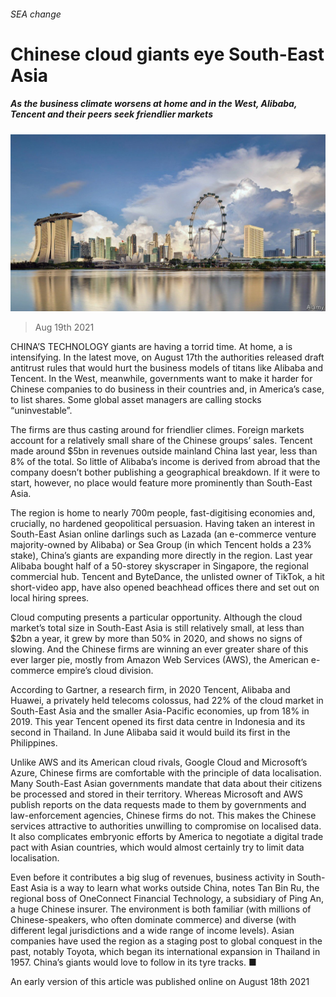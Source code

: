 ###### SEA change

# Chinese cloud giants eye South-East Asia 

##### As the business climate worsens at home and in the West, Alibaba, Tencent and their peers seek friendlier markets 

![image](images/20210821_wbp502.jpg) 

> Aug 19th 2021 

CHINA’S TECHNOLOGY giants are having a torrid time. At home, a  is intensifying. In the latest move, on August 17th the authorities released draft antitrust rules that would hurt the business models of titans like Alibaba and Tencent. In the West, meanwhile, governments want to make it harder for Chinese companies to do business in their countries and, in America’s case, to list shares. Some global asset managers are calling  stocks “uninvestable”.

The firms are thus casting around for friendlier climes. Foreign markets account for a relatively small share of the Chinese groups’ sales. Tencent made around $5bn in revenues outside mainland China last year, less than 8% of the total. So little of Alibaba’s income is derived from abroad that the company doesn’t bother publishing a geographical breakdown. If it were to start, however, no place would feature more prominently than South-East Asia.


The region is home to nearly 700m people, fast-digitising economies and, crucially, no hardened geopolitical persuasion. Having taken an interest in South-East Asian online darlings such as Lazada (an e-commerce venture majority-owned by Alibaba) or Sea Group (in which Tencent holds a 23% stake), China’s giants are expanding more directly in the region. Last year Alibaba bought half of a 50-storey skyscraper in Singapore, the regional commercial hub. Tencent and ByteDance, the unlisted owner of TikTok, a hit short-video app, have also opened beachhead offices there and set out on local hiring sprees.

Cloud computing presents a particular opportunity. Although the cloud market’s total size in South-East Asia is still relatively small, at less than $2bn a year, it grew by more than 50% in 2020, and shows no signs of slowing. And the Chinese firms are winning an ever greater share of this ever larger pie, mostly from Amazon Web Services (AWS), the American e-commerce empire’s cloud division.

According to Gartner, a research firm, in 2020 Tencent, Alibaba and Huawei, a privately held telecoms colossus, had 22% of the cloud market in South-East Asia and the smaller Asia-Pacific economies, up from 18% in 2019. This year Tencent opened its first data centre in Indonesia and its second in Thailand. In June Alibaba said it would build its first in the Philippines.

Unlike AWS and its American cloud rivals, Google Cloud and Microsoft’s Azure, Chinese firms are comfortable with the principle of data localisation. Many South-East Asian governments mandate that data about their citizens be processed and stored in their territory. Whereas Microsoft and AWS publish reports on the data requests made to them by governments and law-enforcement agencies, Chinese firms do not. This makes the Chinese services attractive to authorities unwilling to compromise on localised data. It also complicates embryonic efforts by America to negotiate a digital trade pact with Asian countries, which would almost certainly try to limit data localisation.

Even before it contributes a big slug of revenues, business activity in South-East Asia is a way to learn what works outside China, notes Tan Bin Ru, the regional boss of OneConnect Financial Technology, a subsidiary of Ping An, a huge Chinese insurer. The environment is both familiar (with millions of Chinese-speakers, who often dominate commerce) and diverse (with different legal jurisdictions and a wide range of income levels). Asian companies have used the region as a staging post to global conquest in the past, notably Toyota, which began its international expansion in Thailand in 1957. China’s giants would love to follow in its tyre tracks. ■


An early version of this article was published online on August 18th 2021


